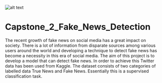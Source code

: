 ![alt text](http://https://international.usc.edu/wp-content/uploads/fake.jpg)


# Capstone_2_Fake_News_Detection
The recent growth of fake news on social media has a great impact on society. There is a lot of information from disparate sources among various users around the world and developing a technique to detect fake news has become a necessity in this era of social media. The aim of this project is to develop a model that can detect fake news. In order to achieve this Twitter data has been used from Kaggle. The dataset consists of two categories of labelled data True News and Fake News. Essentially this is a supervised classification task. 
